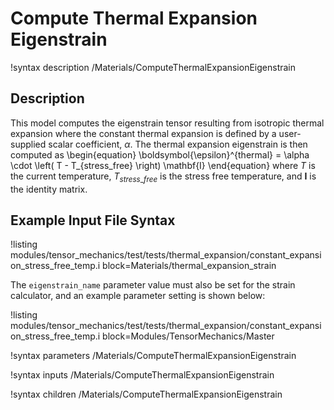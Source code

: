 # Compute Thermal Expansion Eigenstrain

!syntax description /Materials/ComputeThermalExpansionEigenstrain

## Description

This model computes the eigenstrain tensor resulting from isotropic thermal expansion where the constant thermal expansion is defined by a user-supplied scalar coefficient, $\alpha$.
The thermal expansion eigenstrain is then computed as
\begin{equation}
\boldsymbol{\epsilon}^{thermal} = \alpha \cdot \left( T - T_{stress\_free} \right) \mathbf{I}
\end{equation}
where $T$ is the current temperature, $T_{stress\_free}$ is the stress free temperature, and $\mathbf{I}$ is the identity matrix.

## Example Input File Syntax

!listing modules/tensor_mechanics/test/tests/thermal_expansion/constant_expansion_stress_free_temp.i block=Materials/thermal_expansion_strain

The `eigenstrain_name` parameter value must also be set for the strain calculator, and an example parameter setting is shown below:

!listing modules/tensor_mechanics/test/tests/thermal_expansion/constant_expansion_stress_free_temp.i block=Modules/TensorMechanics/Master

!syntax parameters /Materials/ComputeThermalExpansionEigenstrain

!syntax inputs /Materials/ComputeThermalExpansionEigenstrain

!syntax children /Materials/ComputeThermalExpansionEigenstrain
